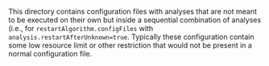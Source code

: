 This directory contains configuration files
with analyses that are not meant to be executed on their own
but inside a sequential combination of analyses
(i.e., for `restartAlgorithm.configFiles` with `analysis.restartAfterUnknown=true`.
Typically these configuration contain some low resource limit
or other restriction that would not be present in a normal configuration file.
